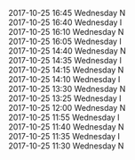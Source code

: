 2017-10-25 16:45 Wednesday  N  
2017-10-25 16:40 Wednesday  I  
2017-10-25 16:10 Wednesday  N  
2017-10-25 16:05 Wednesday  I  
2017-10-25 14:40 Wednesday  N  
2017-10-25 14:35 Wednesday  I  
2017-10-25 14:15 Wednesday  N  
2017-10-25 14:10 Wednesday  I  
2017-10-25 13:30 Wednesday  N  
2017-10-25 13:25 Wednesday  I  
2017-10-25 12:00 Wednesday  N  
2017-10-25 11:55 Wednesday  I  
2017-10-25 11:40 Wednesday  N  
2017-10-25 11:35 Wednesday  I  
2017-10-25 11:30 Wednesday  N  
